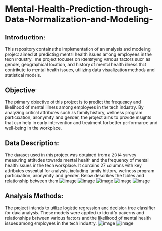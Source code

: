 # Mental-Health-Prediction-through-Data-Normalization-and-Modeling-

## Introduction:
This repository contains the implementation of an analysis and modeling project aimed at predicting mental health issues among employees in the tech industry. The project focuses on identifying various factors such as gender, geographical location, and history of mental health illness that contribute to mental health issues, utilizing data visualization methods and statistical models.

## Objective:
The primary objective of this project is to predict the frequency and likelihood of mental illness among employees in the tech industry. By analyzing critical attributes such as family history, wellness program participation, anonymity, and gender, the project aims to provide insights that can help in early intervention and treatment for better performance and well-being in the workplace.

## Data Description:
The dataset used in this project was obtained from a 2014 survey measuring attitudes towards mental health and the frequency of mental health issues in the tech workplace. It contains 27 columns with key attributes essential for analysis, including family history, wellness program participation, anonymity, and gender.
Below describes the tables and relationship between them
![image](https://github.com/shreyaguru-1/Mental-Health-Prediction-through-Data-Normalization-and-Modeling-/assets/166087435/57e4a933-d607-4493-9ebb-951a089ceb0f)
![image](https://github.com/shreyaguru-1/Mental-Health-Prediction-through-Data-Normalization-and-Modeling-/assets/166087435/c280cff6-d7ba-4ba3-96cb-1690bfa59687)
![image](https://github.com/shreyaguru-1/Mental-Health-Prediction-through-Data-Normalization-and-Modeling-/assets/166087435/923d4f48-133c-46d8-b02c-f7a0ca854c88)
![image](https://github.com/shreyaguru-1/Mental-Health-Prediction-through-Data-Normalization-and-Modeling-/assets/166087435/c4aa079b-4f88-4446-96d6-373e4992544d)
![image](https://github.com/shreyaguru-1/Mental-Health-Prediction-through-Data-Normalization-and-Modeling-/assets/166087435/97de357b-1f03-4309-844c-6736e48a3f39)



## Analysis Methods:
The project intends to utilize logistic regression and decision tree classifier for data analysis. These models were  applied to identify patterns and relationships between various factors and the likelihood of mental health issues among employees in the tech industry.
![image](https://github.com/shreyaguru-1/Mental-Health-Prediction-through-Data-Normalization-and-Modeling-/assets/166087435/9d0c3b24-24d3-4e1b-af3a-88555d1f690d)
![image](https://github.com/shreyaguru-1/Mental-Health-Prediction-through-Data-Normalization-and-Modeling-/assets/166087435/9acf4c6d-41ed-47a2-bd9c-03c005b29744)

